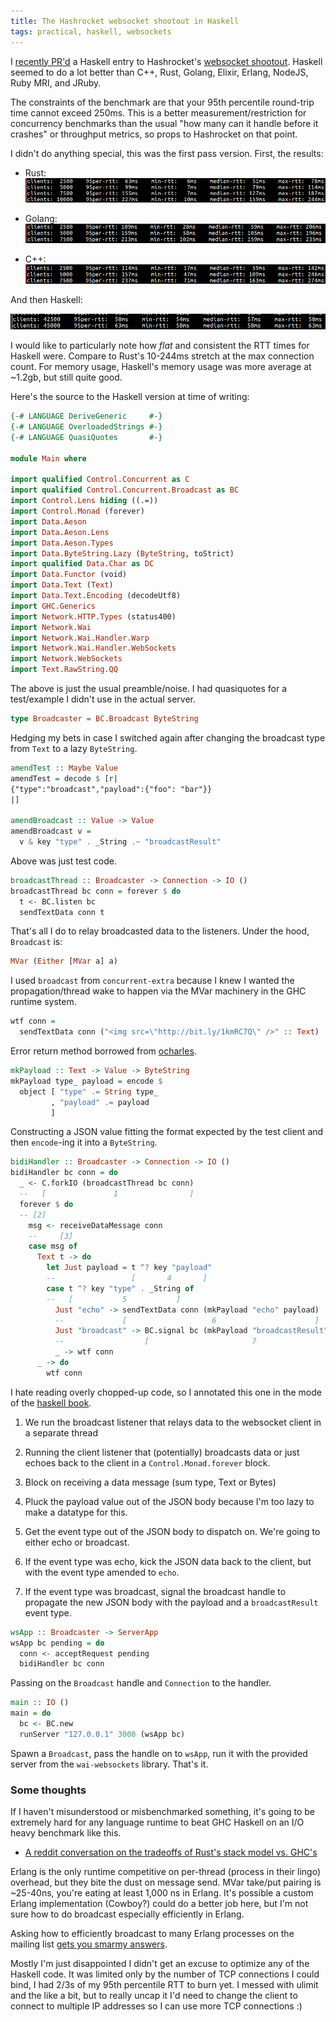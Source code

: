 ```yaml
---
title: The Hashrocket websocket shootout in Haskell
tags: practical, haskell, websockets
---
```


I [recently PR'd](https://github.com/hashrocket/websocket-shootout/pull/14) a Haskell entry to Hashrocket's [websocket shootout](https://hashrocket.com/blog/posts/websocket-shootout). Haskell seemed to do a lot better than C++, Rust, Golang, Elixir, Erlang, NodeJS, Ruby MRI, and JRuby.

<!--more-->

The constraints of the benchmark are that your 95th percentile round-trip time cannot exceed 250ms. This is a better measurement/restriction for concurrency benchmarks than the usual "how many can it handle before it crashes" or throughput metrics, so props to Hashrocket on that point.

I didn't do anything special, this was the first pass version. First, the results:

- Rust: ![Rust benchmark results](/images/rust-ws-results.png)

- Golang: ![Golang benchmark results](/images/golang-ws-results.png)

- C++: ![C++ benchmark results](/images/cpp-ws-results.png)

And then Haskell:

![Haskell benchmark results](/images/haskell-ws-results.png)

I would like to particularly note how _flat_ and consistent the RTT times for Haskell were. Compare to Rust's 10-244ms stretch at the max connection count. For memory usage, Haskell's memory usage was more average at ~1.2gb, but still quite good.

Here's the source to the Haskell version at time of writing:

```haskell
{-# LANGUAGE DeriveGeneric     #-}
{-# LANGUAGE OverloadedStrings #-}
{-# LANGUAGE QuasiQuotes       #-}

module Main where

import qualified Control.Concurrent as C
import qualified Control.Concurrent.Broadcast as BC
import Control.Lens hiding ((.=))
import Control.Monad (forever)
import Data.Aeson
import Data.Aeson.Lens
import Data.Aeson.Types
import Data.ByteString.Lazy (ByteString, toStrict)
import qualified Data.Char as DC
import Data.Functor (void)
import Data.Text (Text)
import Data.Text.Encoding (decodeUtf8)
import GHC.Generics
import Network.HTTP.Types (status400)
import Network.Wai
import Network.Wai.Handler.Warp
import Network.Wai.Handler.WebSockets
import Network.WebSockets
import Text.RawString.QQ
```

The above is just the usual preamble/noise. I had quasiquotes for a test/example I didn't use in the actual server.

```haskell
type Broadcaster = BC.Broadcast ByteString
```

Hedging my bets in case I switched again after changing the broadcast type from `Text` to a lazy `ByteString`.

```haskell
amendTest :: Maybe Value
amendTest = decode $ [r|
{"type":"broadcast","payload":{"foo": "bar"}}
|]

amendBroadcast :: Value -> Value
amendBroadcast v =
  v & key "type" . _String .~ "broadcastResult"
```

Above was just test code.

```haskell
broadcastThread :: Broadcaster -> Connection -> IO ()
broadcastThread bc conn = forever $ do
  t <- BC.listen bc
  sendTextData conn t
```

That's all I do to relay broadcasted data to the listeners. Under the hood, `Broadcast` is:

```haskell
MVar (Either [MVar a] a)
```

I used `broadcast` from `concurrent-extra` because I knew I wanted the propagation/thread wake to happen via the MVar machinery in the GHC runtime system.

```haskell
wtf conn =
  sendTextData conn ("<img src=\"http://bit.ly/1kmRC7Q\" />" :: Text)
```

Error return method borrowed from [ocharles](https://ocharles.org.uk/blog/posts/2013-12-19-websockets.html).

```haskell
mkPayload :: Text -> Value -> ByteString
mkPayload type_ payload = encode $
  object [ "type" .= String type_
         , "payload" .= payload
         ]
```

Constructing a JSON value fitting the format expected by the test client and then `encode`-ing it into a `ByteString`.

```haskell
bidiHandler :: Broadcaster -> Connection -> IO ()
bidiHandler bc conn = do
  _ <- C.forkIO (broadcastThread bc conn)
  --   [               1                ]
  forever $ do
  -- [2]
    msg <- receiveDataMessage conn
    --     [3]
    case msg of
      Text t -> do
        let Just payload = t ^? key "payload"
        --                 [       4       ]
        case t ^? key "type" . _String of
        --   [           5           ]
          Just "echo" -> sendTextData conn (mkPayload "echo" payload)
          --             [                   6                      ]
          Just "broadcast" -> BC.signal bc (mkPayload "broadcastResult" payload)
          --                  [                       7                        ]
          _ -> wtf conn
      _ -> do
        wtf conn
```

I hate reading overly chopped-up code, so I annotated this one in the mode of the [haskell book](http://haskellbook.com).

1. We run the broadcast listener that relays data to the websocket client in a separate thread

2. Running the client listener that (potentially) broadcasts data or just echoes back to the client in a `Control.Monad.forever` block.

3. Block on receiving a data message (sum type, Text or Bytes)

4. Pluck the payload value out of the JSON body because I'm too lazy to make a datatype for this.

5. Get the event type out of the JSON body to dispatch on. We're going to either echo or broadcast.

6. If the event type was echo, kick the JSON data back to the client, but with the event type amended to `echo`.

7. If the event type was broadcast, signal the broadcast handle to propagate the new JSON body with the payload and a `broadcastResult` event type.

```haskell
wsApp :: Broadcaster -> ServerApp
wsApp bc pending = do
  conn <- acceptRequest pending
  bidiHandler bc conn
```

Passing on the `Broadcast` handle and `Connection` to the handler.

```haskell
main :: IO ()
main = do
  bc <- BC.new
  runServer "127.0.0.1" 3000 (wsApp bc)
```

Spawn a `Broadcast`, pass the handle on to `wsApp`, run it with the provided server from the `wai-websockets` library. That's it.

### Some thoughts

If I haven't misunderstood or misbenchmarked something, it's going to be extremely hard for any language runtime to beat GHC Haskell on an I/O heavy benchmark like this.

- [A reddit conversation on the tradeoffs of Rust's stack model vs. GHC's](https://www.reddit.com/r/haskell/comments/1wm9n4/question_about_stacks_in_haskell_and_rust/)

Erlang is the only runtime competitive on per-thread (process in their lingo) overhead, but they bite the dust on message send. MVar take/put pairing is ~25-40ns, you're eating at least 1,000 ns in Erlang. It's possible a custom Erlang implementation (Cowboy?) could do a better job here, but I'm not sure how to do broadcast especially efficiently in Erlang.

Asking how to efficiently broadcast to many Erlang processes on the mailing list [gets you smarmy answers](http://erlang.org/pipermail/erlang-questions/2011-May/058307.html).

Mostly I'm just disappointed I didn't get an excuse to optimize any of the Haskell code. It was limited only by the number of TCP connections I could bind, I had 2/3s of my 95th percentile RTT to burn yet. I messed with ulimit and the like a bit, but to really uncap it I'd need to change the client to connect to multiple IP addresses so I can use more TCP connections :)
